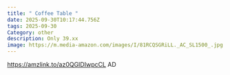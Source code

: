 ```yaml
---
title: " Coffee Table "
date: 2025-09-30T10:17:44.756Z
tags: 2025-09-30
Category: other
description: Only 39.xx
image: https://m.media-amazon.com/images/I/81RCQSGRiLL._AC_SL1500_.jpg
---
```

https://amzlink.to/az0QGIDIwpcCL
AD